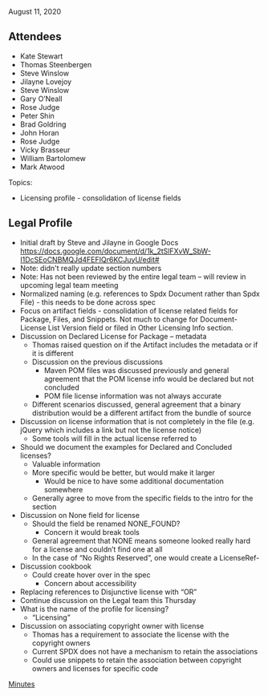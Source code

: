 August 11, 2020

## Attendees

  - Kate Stewart
  - Thomas Steenbergen
  - Steve Winslow
  - Jilayne Lovejoy
  - Steve Winslow
  - Gary O’Neall
  - Rose Judge
  - Peter Shin
  - Brad Goldring
  - John Horan
  - Rose Judge
  - Vicky Brasseur
  - William Bartolomew
  - Mark Atwood

Topics:

  - Licensing profile - consolidation of license fields

## Legal Profile

  - Initial draft by Steve and Jilayne in Google Docs
    <https://docs.google.com/document/d/1k_2tSlFXvW_SbW-I1DcSEoCNBMQJd4FEFIQr6KCJuyU/edit#>
  - Note: didn't really update section numbers
  - Note: Has not been reviewed by the entire legal team – will review
    in upcoming legal team meeting
  - Normalized naming (e.g. references to Spdx Document rather than Spdx
    File) - this needs to be done across spec
  - Focus on artifact fields - consolidation of license related fields
    for Package, Files, and Snippets. Not much to change for
    Document-License List Version field or filed in Other Licensing Info
    section.
  - Discussion on Declared License for Package – metadata
      - Thomas raised question on if the Artifact includes the metadata
        or if it is different
      - Discussion on the previous discussions
          - Maven POM files was discussed previously and general
            agreement that the POM license info would be declared but
            not concluded
          - POM file license information was not always accurate
      - Different scenarios discussed, general agreement that a binary
        distribution would be a different artifact from the bundle of
        source
  - Discussion on license information that is not completely in the file
    (e.g. jQuery which includes a link but not the license notice)
      - Some tools will fill in the actual license referred to
  - Should we document the examples for Declared and Concluded licenses?
      - Valuable information
      - More specific would be better, but would make it larger
          - Would be nice to have some additional documentation
            somewhere
      - Generally agree to move from the specific fields to the intro
        for the section
  - Discussion on None field for license
      - Should the field be renamed NONE\_FOUND?
          - Concern it would break tools
      - General agreement that NONE means someone looked really hard for
        a license and couldn’t find one at all
      - In the case of “No Rights Reserved”, one would create a
        LicenseRef-
  - Discussion cookbook
      - Could create hover over in the spec
          - Concern about accessibility
  - Replacing references to Disjunctive license with “OR”
  - Continue discussion on the Legal team this Thursday
  - What is the name of the profile for licensing?
      - “Licensing”
  - Discussion on associating copyright owner with license
      - Thomas has a requirement to associate the license with the
        copyright owners
      - Current SPDX does not have a mechanism to retain the
        associations
      - Could use snippets to retain the association between copyright
        owners and licenses for specific code

[Minutes](Category:Technical "wikilink")
